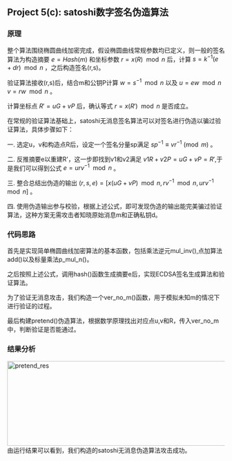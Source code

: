 ## Project 5(c): satoshi数字签名伪造算法
### 原理
整个算法围绕椭圆曲线加密完成，假设椭圆曲线常规参数均已定义，则一般的签名算法为构造摘要 $e=Hash(m)$ 和坐标参数 $r=x(R) \mod n$ 后，计算 $s=k^{-1}(e+dr) \mod n$ ，之后构造签名(r,s)。

验证算法接收(r,s)后，结合m和公钥P计算 $w=s^{-1} \mod n$ 以及 $u=ew \mod n$ $v=rw \mod n$ 。

计算坐标点 $R'=uG+vP$ 后，确认等式 $r=x(R') \mod n$ 是否成立。

在常规的验证算法基础上，satoshi无消息签名算法可以对签名进行伪造以骗过验证算法，具体步骤如下：

一. 选定u，v和构造点R后，设定一个签名分量sp满足 $sp^{-1} \equiv vr^{-1} \pmod{m}$ 。

二. 反推摘要e以重建R'，这一步即找到v1和v2满足 $v1R+v2P=uG+vP=R'$,于是我们可以得到公式 $e=urv^{-1} \mod n$ 。

三. 整合总结出伪造的输出 $(r,s,e)=[x(uG+vP) \mod n,rv^{-1} \mod n,urv^{-1} \mod n]$ 。

四. 使用伪造输出参与校验，根据上述公式，即可发现伪造的输出能完美骗过验证算法，这种方案无需攻击者知晓原始消息m和正确私钥d。
### 代码思路
首先是实现简单椭圆曲线加密算法的基本函数，包括乘法逆元mul_inv(),点加算法add()以及标量乘法p_mul_n()。

之后按照上述公式，调用hash()函数生成摘要e后，实现ECDSA签名生成算法和验证算法。

为了验证无消息攻击，我们构造一个ver_no_m()函数，用于模拟未知m的情况下进行验证的过程。

最后构建pretend()伪造算法，根据数学原理找出对应点u,v和R，传入ver_no_m中，判断验证是否能通过。
### 结果分析
<img width="795" height="196" alt="pretend_res" src="https://github.com/user-attachments/assets/b6954a28-f2d6-4fb5-bb8c-1e9d28eab954" />
由运行结果可以看到，我们构造的satoshi无消息伪造算法攻击成功。
